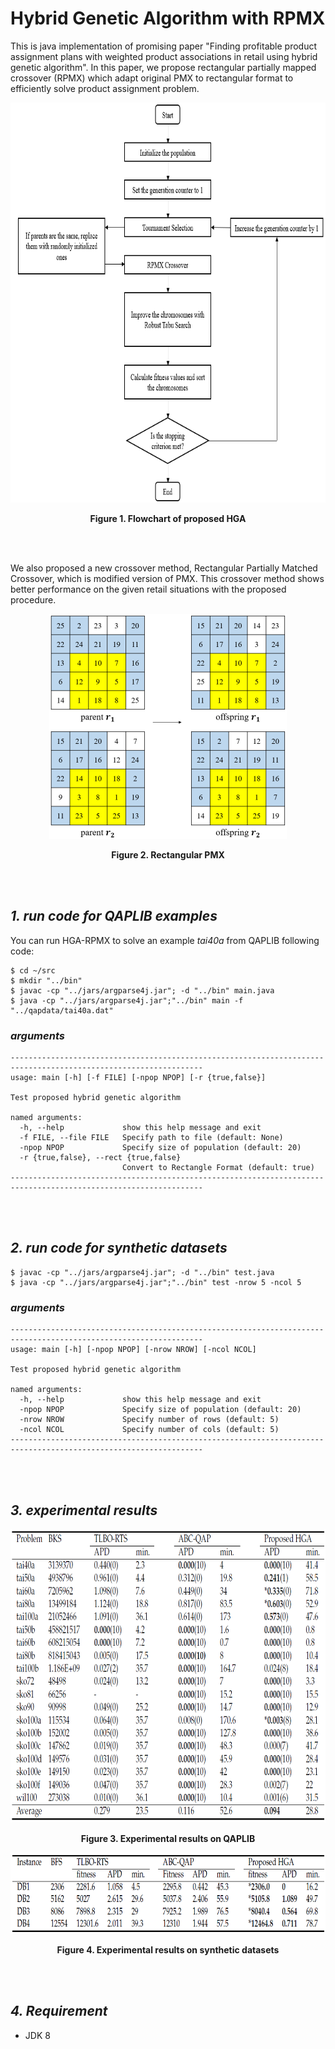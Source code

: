# Hybrid Genetic Algorithm with RPMX

This is java implementation of promising paper "Finding profitable product assignment plans with weighted product associations in retail using hybrid genetic algorithm". In this paper, we propose rectangular partially mapped crossover (RPMX) which adapt original PMX to rectangular format to efficiently solve product assignment problem.

<p align="center">
  <img src="./image/flowchart.png"/ width="800" height="640">
</p>

<p align="center">
  <strong>Figure 1. Flowchart of proposed HGA</strong>
</p>

<br></br>

We also proposed a new crossover method, Rectangular Partially Matched Crossover, which is modified version of PMX. This crossover method shows better performance on the given retail situations with the proposed procedure.

<p align="center">
  <img src="./image/rpmx.png"/ width="380" height="360">
</p>

<p align="center">
  <strong>Figure 2. Rectangular PMX</strong>
</p>

<br></br>

## _1. run code for QAPLIB examples_
You can run HGA-RPMX to solve an example _tai40a_ from QAPLIB following code:
```
$ cd ~/src
$ mkdir "../bin"
$ javac -cp "../jars/argparse4j.jar"; -d "../bin" main.java
$ java -cp "../jars/argparse4j.jar";"../bin" main -f "../qapdata/tai40a.dat"
```

### _arguments_
```
-----------------------------------------------------------------------------------------------------------------
usage: main [-h] [-f FILE] [-npop NPOP] [-r {true,false}]

Test proposed hybrid genetic algorithm

named arguments:
  -h, --help             show this help message and exit
  -f FILE, --file FILE   Specify path to file (default: None)
  -npop NPOP             Specify size of population (default: 20)
  -r {true,false}, --rect {true,false}
                         Convert to Rectangle Format (default: true)
-----------------------------------------------------------------------------------------------------------------
```

<br></br>

## _2. run code for synthetic datasets_
```
$ javac -cp "../jars/argparse4j.jar"; -d "../bin" test.java
$ java -cp "../jars/argparse4j.jar";"../bin" test -nrow 5 -ncol 5
```

### _arguments_
```
-----------------------------------------------------------------------------------------------------------------
usage: main [-h] [-npop NPOP] [-nrow NROW] [-ncol NCOL]

Test proposed hybrid genetic algorithm

named arguments:
  -h, --help             show this help message and exit
  -npop NPOP             Specify size of population (default: 20)
  -nrow NROW             Specify number of rows (default: 5)
  -ncol NCOL             Specify number of cols (default: 5)
-----------------------------------------------------------------------------------------------------------------
```

<br></br>

## _3. experimental results_

<p align="center">
  <img src="./image/QAPLIB_results.png"/ width="800" height="470">
</p>

<p align="center">
  <strong>Figure 3. Experimental results on QAPLIB</strong>
</p>

<p align="center">
  <img src="./image/synthetic_results.png"/ width="800" height="130">
</p>

<p align="center">
  <strong>Figure 4. Experimental results on synthetic datasets</strong>
</p>

<br></br>

## _4. Requirement_

- JDK 8
